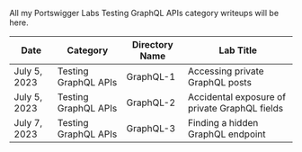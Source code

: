 All my Portswigger Labs Testing GraphQL APIs category writeups will be here.

Date	 	  | Category                       | Directory Name     | Lab Title
--------------|--------------------------------|--------------------|----------------------
July 5, 2023  | Testing GraphQL APIs           | GraphQL-1          | Accessing private GraphQL posts
July 5, 2023  | Testing GraphQL APIs           | GraphQL-2          | Accidental exposure of private GraphQL fields
July 7, 2023  | Testing GraphQL APIs           | GraphQL-3          | Finding a hidden GraphQL endpoint